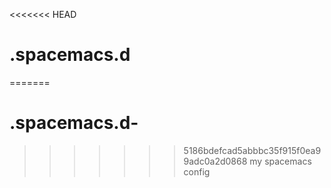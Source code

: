 <<<<<<< HEAD
# .spacemacs.d
=======
# .spacemacs.d-
>>>>>>> 5186bdefcad5abbbc35f915f0ea99adc0a2d0868
my spacemacs config
